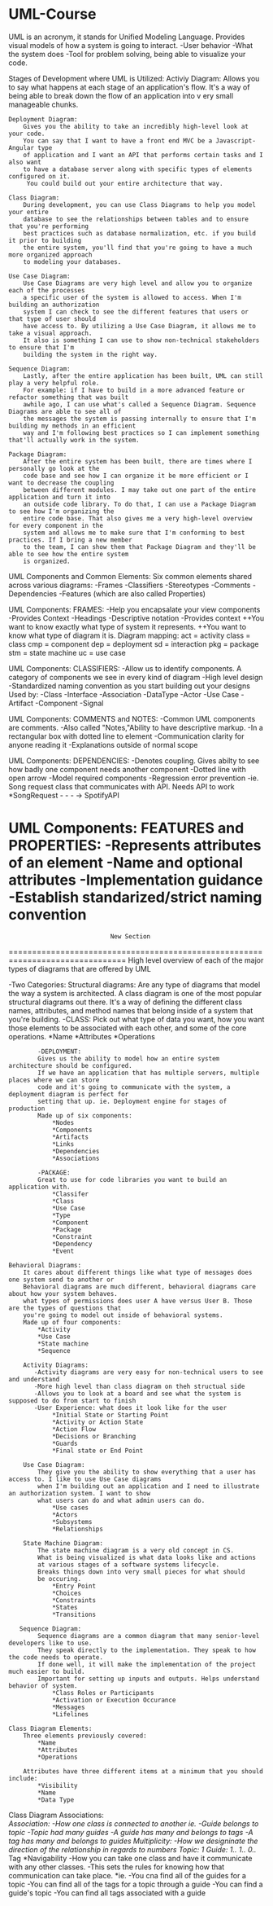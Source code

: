# UML-Course
UML is an acronym, it stands for Unified Modeling Language.
Provides visual models of how a system is going to interact.
-User behavior
-What the system does
-Tool for problem solving, being able to visualize your code.

Stages of Development where UML is Utilized:
    Activiy Diagram: 
        Allows you to say what happens at each stage of an application's flow. 
        It's a way of being able to break down the flow of an application into v
        ery small manageable chunks.

    Deployment Diagram:
        Gives you the ability to take an incredibly high-level look at your code.
        You can say that I want to have a front end MVC be a Javascript-Angular type 
        of application and I want an API that performs certain tasks and I also want 
        to have a database server along with specific types of elements configured on it.
         You could build out your entire architecture that way.

    Class Diagram:
        During development, you can use Class Diagrams to help you model your entire 
        database to see the relationships between tables and to ensure that you're performing 
        best practices such as database normalization, etc. if you build it prior to building 
        the entire system, you'll find that you're going to have a much more organized approach 
        to modeling your databases.

    Use Case Diagram:
        Use Case Diagrams are very high level and allow you to organize each of the processes 
        a specific user of the system is allowed to access. When I'm building an authorization 
        system I can check to see the different features that users or that type of user should 
        have access to. By utilizing a Use Case Diagram, it allows me to take a visual approach.
        It also is something I can use to show non-technical stakeholders to ensure that I'm 
        building the system in the right way.

    Sequence Diagram:
        Lastly, after the entire application has been built, UML can still play a very helpful role. 
        For example: if I have to build in a more advanced feature or refactor something that was built 
        awhile ago, I can use what's called a Sequence Diagram. Sequence Diagrams are able to see all of
        the messages the system is passing internally to ensure that I'm building my methods in an efficient 
        way and I'm following best practices so I can implement something that'll actually work in the system.

    Package Diagram:
        After the entire system has been built, there are times where I personally go look at the 
        code base and see how I can organize it be more efficient or I want to decrease the coupling 
        between different modules. I may take out one part of the entire application and turn it into 
        an outside code library. To do that, I can use a Package Diagram to see how I'm organizing the
        entire code base. That also gives me a very high-level overview for every component in the 
        system and allows me to make sure that I'm conforming to best practices. If I bring a new member
        to the team, I can show them that Package Diagram and they'll be able to see how the entire system
        is organized.

UML Components and Common Elements:
    Six common elements shared across various diagrams:
        -Frames
        -Classifiers
        -Stereotypes
        -Comments
        -Dependencies
        -Features (which are also called Properties)

UML Components: FRAMES: 
    -Help you encapsalate your view components
    -Provides Context
    -Headings
    -Descriptive notation
    -Provides context
        ++You want to know exactly what type of system it represents.
        ++You want to know what type of diagram it is.
    Diagram mapping:
    act = activity
    class = class
    cmp = component
    dep = deployment
    sd = interaction
    pkg = package
    stm = state machine
    uc = use case

UML Components: CLASSIFIERS:
    -Allow us to identify components. A category of components we see in every kind of diagram
    -High level design
    -Standardized naming convention as you start building out your designs
        Used by:
        -Class
        -Interface
        -Association
        -DataType
        -Actor
        -Use Case
        -Artifact
        -Component
        -Signal

UML Components: COMMENTS and NOTES:
    -Common UML components are comments. 
    -Also called "Notes,"Ability to have descriptive markup.
    -In a rectangular box with dotted line to element
    -Communication clarity for anyone reading it
    -Explanations outside of normal scope

UML Components: DEPENDENCIES:
    -Denotes coupling. Gives abilty to see how badly one component needs another component
    -Dotted line with open arrow
    -Model required components 
    -Regression error prevention
    -ie. Song request class that communicates with API. Needs API to work
        *SongRequest - - - -> SpotifyAPI

UML Components: FEATURES and PROPERTIES:
    -Represents attributes of an element
    -Name and optional attributes
    -Implementation guidance
    -Establish standarized/strict naming convention
===============================================================================
                                New Section
===============================================================================
High level overview of each of the major types of diagrams that are offered by UML

 -Two Categories: 
    Structural diagrams:
        Are any type of diagrams that model the way a system is architected.
        A class diagram is one of the most popular structural diagrams out there. 
        It's a way of defining the different class names, attributes, and method 
        names that belong inside of a system that you're building.
            -CLASS: 
            Pick out what type of data you want, how you want those elements 
            to be associated with each other, and some of the core operations.
                *Name
                *Attributes
                *Operations

            -DEPLOYMENT:
            Gives us the ability to model how an entire system architecture should be configured.
            If we have an application that has multiple servers, multiple places where we can store 
            code and it's going to communicate with the system, a deployment diagram is perfect for 
            setting that up. ie. Deployment engine for stages of production
            Made up of six components:
                *Nodes 
                *Components
                *Artifacts
                *Links
                *Dependencies
                *Associations

            -PACKAGE:
            Great to use for code libraries you want to build an application with.
                *Classifer
                *Class
                *Use Case
                *Type
                *Component
                *Package
                *Constraint
                *Dependency
                *Event

    Behavioral Diagrams:
        It cares about different things like what type of messages does one system send to another or 
        Behavioral diagrams are much different, behavioral diagrams care about how your system behaves.
        what types of permissions does user A have versus User B. Those are the types of questions that
        you're going to model out inside of behavioral systems.
        Made up of four components:
            *Activity
            *Use Case
            *State machine
            *Sequence

        Activity Diagrams: 
           -Activity diagrams are very easy for non-technical users to see and understand
           -More high level than class diagram on theh structual side
           -Allows you to look at a board and see what the system is supposed to do from start to finish
           -User Experience: what does it look like for the user
                *Initial State or Starting Point
                *Activity or Action State
                *Action Flow
                *Decisions or Branching
                *Guards
                *Final state or End Point
        
        Use Case Diagram:
            They give you the ability to show everything that a user has access to. I like to use Use Case diagrams 
            when I'm building out an application and I need to illustrate an authorization system. I want to show 
            what users can do and what admin users can do.
                *Use cases
                *Actors
                *Subsystems
                *Relationships

        State Machine Diagram:
            The state machine diagram is a very old concept in CS.
            What is being visualized is what data looks like and actions
            at various stages of a software systems lifecycle.
            Breaks things down into very small pieces for what should
            be occuring.
                *Entry Point
                *Choices
                *Constraints
                *States
                *Transitions

       Sequence Diagram:
            Sequence diagrams are a common diagram that many senior-level developers like to use. 
            They speak directly to the implementation. They speak to how the code needs to operate.
            If done well, it will make the implementation of the project much easier to build. 
            Important for setting up inputs and outputs. Helps understand behavior of system.
                *Class Roles or Participants 
                *Activation or Execution Occurance
                *Messages
                *Lifelines  

    Class Diagram Elements:
        Three elements previously covered:
            *Name
            *Attributes
            *Operations

        Attributes have three different items at a minimum that you should include:
            *Visibility
            *Name
            *Data Type

   Class Diagram Associations:    
        *Association: 
            -How one class is connected to another
            *ie.
                -Guide belongs to topic
                -Topic had many guides
                -A guide has many and belongs to tags
                -A tag has many and belongs to guides
        *Multiplicity:
            -How we designinate the direction of the relationship in regards to numbers
                Topic: 1 Guide: 1..*    1..*     0..* Tag
        *Navigability
            -How you can take one class and have it communicate with any other classes.
            -This sets the rules for knowing how that communication can take place.
            *ie. 
                -You cna find all of the guides for a topic
                -You can find all of the tags for a topic through a guide
                -You can find a guide's topic
                -You can find all tags associated with a guide

        



